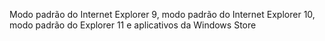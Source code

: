 Modo padrão do Internet Explorer 9, modo padrão do Internet Explorer 10, modo padrão do Explorer 11 e aplicativos da Windows Store